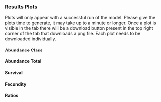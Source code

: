### Results Plots

Plots will only appear with a successful run of the model. 
Please give the plots time to generate, it may take up to a minute or longer. 
Once a plot is visible in the tab there will be a download button present in the top right corner of the tab that downloads a png file. 
Each plot needs to be downloaded individually. 

#### Abundance Class

#### Abundance Total

#### Survival

#### Fecundity

#### Ratios
